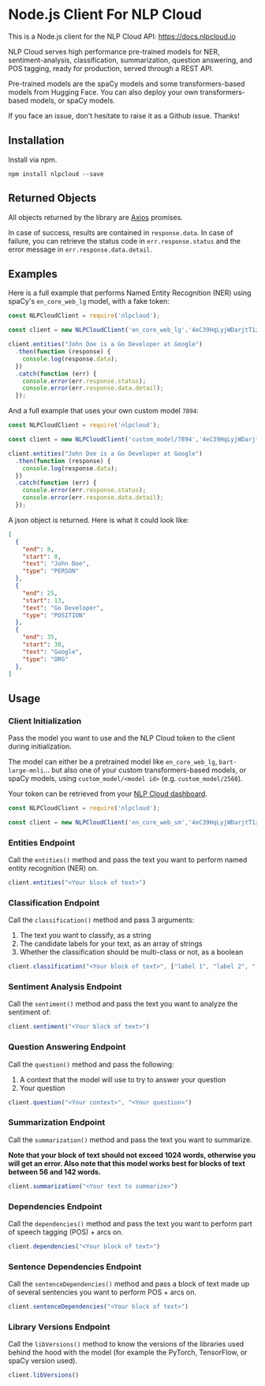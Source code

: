 # Node.js Client For NLP Cloud

This is a Node.js client for the NLP Cloud API: https://docs.nlpcloud.io

NLP Cloud serves high performance pre-trained models for NER, sentiment-analysis, classification, summarization, question answering, and POS tagging, ready for production, served through a REST API. 

Pre-trained models are the spaCy models and some transformers-based models from Hugging Face. You can also deploy your own transformers-based models, or spaCy models.

If you face an issue, don't hesitate to raise it as a Github issue. Thanks!

## Installation

Install via npm.

```shell
npm install nlpcloud --save
```

## Returned Objects

All objects returned by the library are [Axios](https://github.com/axios/axios) promises.

In case of success, results are contained in `response.data`. In case of failure, you can retrieve the status code in `err.response.status` and the error message in `err.response.data.detail`.

## Examples

Here is a full example that performs Named Entity Recognition (NER) using spaCy's `en_core_web_lg` model, with a fake token:

```js
const NLPCloudClient = require('nlpcloud');

const client = new NLPCloudClient('en_core_web_lg','4eC39HqLyjWDarjtT1zdp7dc')

client.entities("John Doe is a Go Developer at Google")
  .then(function (response) {
    console.log(response.data);
  })
  .catch(function (err) {
    console.error(err.response.status);
    console.error(err.response.data.detail);
  });
```

And a full example that uses your own custom model `7894`:

```js
const NLPCloudClient = require('nlpcloud');

const client = new NLPCloudClient('custom_model/7894','4eC39HqLyjWDarjtT1zdp7dc')

client.entities("John Doe is a Go Developer at Google")
  .then(function (response) {
    console.log(response.data);
  })
  .catch(function (err) {
    console.error(err.response.status);
    console.error(err.response.data.detail);
  });
```

A json object is returned. Here is what it could look like:

```json
[
  {
    "end": 8,
    "start": 0,
    "text": "John Doe",
    "type": "PERSON"
  },
  {
    "end": 25,
    "start": 13,
    "text": "Go Developer",
    "type": "POSITION"
  },
  {
    "end": 35,
    "start": 30,
    "text": "Google",
    "type": "ORG"
  },
]
```

## Usage

### Client Initialization

Pass the model you want to use and the NLP Cloud token to the client during initialization.

The model can either be a pretrained model like `en_core_web_lg`, `bart-large-mnli`... but also one of your custom transformers-based models, or spaCy models, using `custom_model/<model id>` (e.g. `custom_model/2568`).

Your token can be retrieved from your [NLP Cloud dashboard](https://nlpcloud.io/home/token).

```js
const NLPCloudClient = require('nlpcloud');

const client = new NLPCloudClient('en_core_web_sm','4eC39HqLyjWDarjtT1zdp7dc')
```

### Entities Endpoint

Call the `entities()` method and pass the text you want to perform named entity recognition (NER) on.

```js
client.entities("<Your block of text>")
```

### Classification Endpoint

Call the `classification()` method and pass 3 arguments:

1. The text you want to classify, as a string
1. The candidate labels for your text, as an array of strings
1. Whether the classification should be multi-class or not, as a boolean

```js
client.classification("<Your block of text>", ["label 1", "label 2", "..."], true|false)
```

### Sentiment Analysis Endpoint

Call the `sentiment()` method and pass the text you want to analyze the sentiment of:

```js
client.sentiment("<Your block of text>")
```

### Question Answering Endpoint

Call the `question()` method and pass the following:

1. A context that the model will use to try to answer your question
1. Your question

```js
client.question("<Your context>", "<Your question>")
```

### Summarization Endpoint

Call the `summarization()` method and pass the text you want to summarize.

**Note that your block of text should not exceed 1024 words, otherwise you will get an error. Also note that this model works best for blocks of text between 56 and 142 words.**

```js
client.summarization("<Your text to summarize>")
```

### Dependencies Endpoint

Call the `dependencies()` method and pass the text you want to perform part of speech tagging (POS) + arcs on.

```js
client.dependencies("<Your block of text>")
```

### Sentence Dependencies Endpoint

Call the `sentenceDependencies()` method and pass a block of text made up of several sentencies you want to perform POS + arcs on.

```js
client.sentenceDependencies("<Your block of text>")
```

### Library Versions Endpoint

Call the `libVersions()` method to know the versions of the libraries used behind the hood with the model (for example the PyTorch, TensorFlow, or spaCy version used).

```js
client.libVersions()
```

